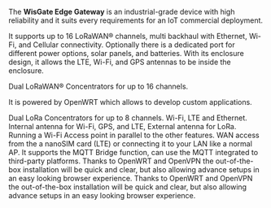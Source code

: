 <FeatureDescription>

The **WisGate Edge Gateway** is an industrial-grade device with high reliability and it suits every requirements for an IoT commercial deployment.

It supports up to 16 LoRaWAN® channels, multi backhaul with Ethernet, Wi-Fi, and Cellular connectivity. Optionally there is a dedicated port for different power options, solar panels, and batteries. With its enclosure design, it allows the LTE, Wi-Fi, and GPS antennas to be inside the enclosure.

Dual LoRaWAN® Concentrators for up to 16 channels.

It is powered by OpenWRT which allows to develop custom applications.

</FeatureDescription>

<FeatureList>

<Feature title="Connectivity" image="mcu">
  Dual LoRa Concentrators for up to 8 channels. Wi-Fi, LTE and Ethernet.
  Internal antenna for Wi-Fi, GPS, and LTE, External antenna for LoRa.
</Feature>

<Feature title="Wi-Fi Access Point" image="environment">
  Running a Wi-Fi Access point in parallel to the other features.
  WAN access from the a nanoSIM card (LTE) or connecting it to your LAN like a normal AP.
</Feature>

<Feature title="MQTT integration" image="environment">
  It supports the MQTT Bridge function, can use the MQTT integrated to third-party platforms.
</Feature>

<Feature title="Easy and fast configuration" image="configurability">
  Thanks to OpenWRT and OpenVPN the out-of-the-box installation will be quick and clear, but also allowing advance setups in an easy looking browser experience.
</Feature>
<Feature title="Easy and fast configuration" image="configurability">
  Thanks to OpenWRT and OpenVPN the out-of-the-box installation will be quick and clear, but also allowing advance setups in an easy looking browser experience.
</Feature>

</FeatureList>
